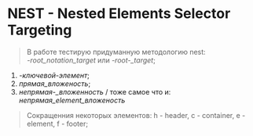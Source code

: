 # NEST - Nested Elements Selector Targeting

> В работе тестирую придуманную методологию nest: \
*-root_notation_target*  или *-root-_target*;

1. *-ключевой-элемент*;
2. *прямая_вложеность*;
3. *непрямая-_вложенность* / тоже самое что и: *непрямая_element_вложеность*

> Cокращенния некоторых элементов: h - header, c - container, e - element, f - footer;
